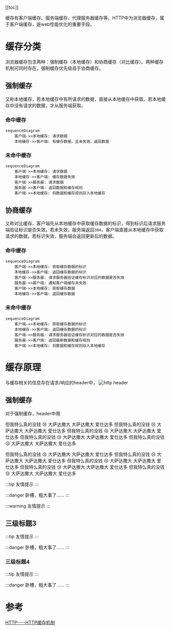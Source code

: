[[toc]]

缓存有客户端缓存、服务端缓存、代理服务器缓存等。HTTP中为浏览器缓存，属于客户端缓存，是web性能优化的重要手段。

# 缓存分类
浏览器缓存包含两种：强制缓存（本地缓存）和协商缓存（对比缓存）。两种缓存机制可同时存在，强制缓存优先级高于协商缓存。

## 强制缓存
又称本地缓存，若本地缓存中有所请求的数据，直接从本地缓存中获取。若本地缓存中没有请求的数据，才从服务端获取。
### 命中缓存
```mermaid
sequenceDiagram
    客户端->>本地缓存: 请求数据
    本地缓存->>客户端: 有缓存数据，且未失效，返回数据
```
### 未命中缓存
```mermaid
sequenceDiagram
    客户端->>本地缓存: 请求数据
    本地缓存->>客户端: 缓存数据失效
    客户端->>服务器: 请求数据
    服务器->>客户端: 返回数据和缓存规则
    客户端->>本地缓存: 将数据和缓存规则存入本地缓存
```

## 协商缓存
又称对比缓存，客户端先从本地缓存中获取缓存数据的标识，得到标识后请求服务端验证标识是否失效。若未失效，服务端返回``304``，客户端直接从本地缓存中获取请求的数据。若标识失效，服务端会返回更新后的数据。
### 命中缓存
```mermaid
sequenceDiagram
    客户端->>本地缓存: 获取缓存数据的标识
    本地缓存->>客户端: 返回缓存数据的标识
    客户端->>服务器: 请求服务器验证缓存标识对应的数据是否失效
    服务器->>客户端: 通知客户端缓存未失效
    客户端->>本地缓存: 获取缓存数据
    本地缓存->>客户端: 返回缓存数据
```
### 未命中缓存
```mermaid
sequenceDiagram
    客户端->>本地缓存: 获取缓存数据的标识
    本地缓存->>客户端: 返回缓存数据的标识
    客户端->>服务器: 请求服务器验证缓存标识对应的数据是否失效
    服务器->>客户端: 返回最新数据和缓存规则
    客户端->>本地缓存: 将数据和缓存规则存入本地缓存
```

# 缓存原理
与缓存相关的信息存在请求/响应的header中，
![http header](@assets/pictures/http-header.png)

## 强制缓存
对于强制缓存，header中用

但我特么真的没钱 :cry:
大萨达撒大
大萨达撒大
爱仕达多
但我特么真的没钱 :cry:
大萨达撒大
大萨达撒大
爱仕达多
但我特么真的没钱 :cry:
大萨达撒大
大萨达撒大
爱仕达多
但我特么真的没钱 :cry:
大萨达撒大
大萨达撒大
爱仕达多
但我特么真的没钱 :cry:
大萨达撒大
大萨达撒大
爱仕达多

但我特么真的没钱 :cry:
大萨达撒大
大萨达撒大
爱仕达多
但我特么真的没钱 :cry:
大萨达撒大
大萨达撒大
爱仕达多
但我特么真的没钱 :cry:
大萨达撒大
大萨达撒大
爱仕达多
但我特么真的没钱 :cry:
大萨达撒大
大萨达撒大
爱仕达多
但我特么真的没钱 :cry:
大萨达撒大
大萨达撒大
爱仕达多

:::tip
友情提示
:::

:::danger
卧槽，粗大事了……
:::

:::warning
友情提示
:::

## 三级标题3

:::tip
友情提示
:::

:::danger
卧槽，粗大事了……
:::

### 三级标题4

:::tip
友情提示
:::

:::danger
卧槽，粗大事了……
:::

# 参考
[HTTP----HTTP缓存机制](https://juejin.im/post/5a1d4e546fb9a0450f21af23)